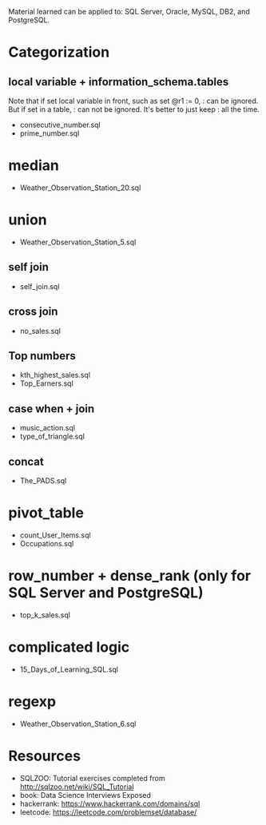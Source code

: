 
Material learned can be applied to:
SQL Server, Oracle, MySQL, DB2, and PostgreSQL.

# Categorization

## local variable + information_schema.tables

Note that if set local variable in front, such as set @r1 := 0, : can be ignored.
But if set in a table, : can not be ignored. It's better to just keep : all the
time.

* consecutive_number.sql
* prime_number.sql

# median
* Weather_Observation_Station_20.sql

# union
* Weather_Observation_Station_5.sql

## self join
* self_join.sql

## cross join
* no_sales.sql

## Top numbers
* kth_highest_sales.sql
* Top_Earners.sql

## case when + join
* music_action.sql
* type_of_triangle.sql

## concat
* The_PADS.sql

# pivot_table
* count_User_Items.sql
* Occupations.sql

# row_number + dense_rank (only for SQL Server and PostgreSQL)
* top_k_sales.sql

# complicated logic
* 15_Days_of_Learning_SQL.sql

# regexp
* Weather_Observation_Station_6.sql

# Resources
* SQLZOO: Tutorial exercises completed from http://sqlzoo.net/wiki/SQL_Tutorial
* book: Data Science Interviews Exposed
* hackerrank: https://www.hackerrank.com/domains/sql  
* leetcode: https://leetcode.com/problemset/database/
